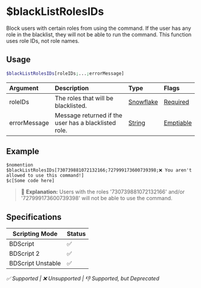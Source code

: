 # $blackListRolesIDs
Block users with certain roles from using the command. If the user has any role in the blacklist, they will not be able to run the command. This function uses role IDs, not role names.

## Usage
```php
$blackListRolesIDs[roleIDs;...;errorMessage]
```

| Argument | Description | Type | Flags |
| :---- | :---- | :---- | :---- |
| roleIDs | The roles that will be blacklisted.  | [Snowflake](/src/resources/arguments/types.md#snowflake) | [Required](/src/resources/arguments/flags.md#required)
| errorMessage | Message returned if the user has a blacklisted role. | [String](/src/resources/arguments/types.md#string) | [Emptiable](/src/resources/arguments/flags.md#emptiable)

## Example
```
$nomention
$blackListRolesIDs[730739881072132166;727999173600739398;❌ You aren't allowed to use this command!]
$c[Some code here]
```
> 🤔 **Explanation:** Users with the roles '730739881072132166' and/or '727999173600739398' will not be able to use the command.

## Specifications
| Scripting Mode | Status
| --- | --- |
| BDScript | ✅ |
| BDScript 2 | ✅ |
| BDScript Unstable | ✅ |

*✅ Supported | ❌ Unsupported | 👎 Supported, but Deprecated*